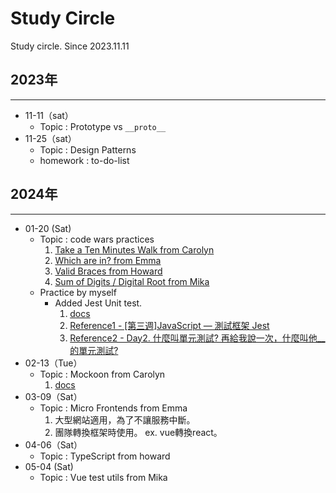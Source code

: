 # Study Circle
Study circle. Since 2023.11.11

## 2023年
---
- 11-11（sat）
    - Topic : Prototype vs `__proto__`
-  11-25（sat）
    - Topic : Design Patterns
    - homework : to-do-list

## 2024年
---
-  01-20 (Sat)
    - Topic : code wars practices
        1. [Take a Ten Minutes Walk from Carolyn](https://www.codewars.com/kata/54da539698b8a2ad76000228/train/javascript)
        2. [Which are in? from Emma](https://www.codewars.com/kata/550554fd08b86f84fe000a58)
        3. [Valid Braces
 from Howard](https://www.codewars.com/kata/5277c8a221e209d3f6000b56)
        4. [Sum of Digits / Digital Root from Mika](https://www.codewars.com/kata/541c8630095125aba6000c00/train/javascript)
    - Practice by myself
        -  Added Jest Unit test. 
            1. [docs](https://jestjs.io/docs/api#describename-fn)
            2. [Reference1 - [第三週]JavaScript — 測試框架 Jest](https://miahsuwork.medium.com/%E7%AC%AC%E4%B8%89%E9%80%B1-javascript-%E6%B8%AC%E8%A9%A6%E6%A1%86%E6%9E%B6-jest-eccf0ff2cea2)
            3. [Reference2 - Day2. 什麼叫單元測試? 再給我說一次，什麼叫他__的單元測試?](https://ithelp.ithome.com.tw/articles/10192184)
- 02-13（Tue）
    - Topic : Mockoon from Carolyn
        1. [docs](https://mockoon.com/docs/latest/about/)
- 03-09（Sat）
    - Topic : Micro Frontends from Emma
        1. 大型網站適用，為了不讓服務中斷。
        2. 團隊轉換框架時使用。 ex. vue轉換react。
- 04-06（Sat）
    - Topic : TypeScript from howard
- 05-04 (Sat)
    - Topic : Vue test utils from Mika 

